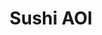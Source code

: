 ---
layout: place
title: "Sushi AOI"
permalink: /district-of-columbia/washington/sushi-aoi.html
stateAbbr: DC
stateName: District of Columbia
cityName: Washington
place_id: ChIJkegJ-JO3t4kRZXSWL46fp3I
photos:
  - >-
    AUy1YQ0e2KVfyCPRvndo1IRxSMv_YZjZQcZcUNrDg_RmokVOwoy4606n7EX546-myWnl7FWNFFeZlNlvxIq1nvTS1K7Yx4u_RQVcxPD9T_-F9LfB2V8cUqBPlJxgSKlVqvqZ1sY4ZcjUPDAE6yMet8GJfy_eXTn7puVJ5iqVBQB0HwQcixX7v0clSyo3kt7vO-bFZhQN4jgDcmEe84XCH2FH50RKwLxvK4AG162movfVqrNgq_pEwj67B9pU-zT9Bv5XiZWRFMY8E99YfvQ-dsGXb7tN-EsAJ0KFWGEqZ-pBfRqbFA
  - >-
    AUy1YQ35AjkfjJluUHSeBpTLkUWR1-DWKUDxg_uMREDHv7jYNOweDXWt6RrkmRj13Oi0S4MKxxwK_nXrwTt2xw4g-RPc34uF697CKS00oX4VO2zkH8uY7-_H0TT9kmQY4QXHgUWgOS9QjMjwSFW6zxPBzYQHTY0i9G_z8YpqZ3W7x_ZeZ_4Q58FjpSVjLF0mwrLtUTlmtiP_WsFiz6IksdJybX-PNugIxuPqRXh6wL7NZoC-ICzCzCeporljZtaNqDxY6c6LjZQu6V5Fae3vi_LdxEUFFVaHvqfGTtRCKBRqk5gXEg
  - >-
    AUy1YQ0kKfp_7fPa9O9ZEOtDKAL_n1SJIECKESQJVNxyKh7nwe2H0Sj3McQ4kZ4p8EbxtYzbKPexFcoC2xbc656FE-cwQ_UHWwCHWguqPE5-TaxpGRqzy8o5oxxrF4-ROeOvTqYQMePu05hhXdqM24GkS3mnVrAnMe5kAlJW735PaOIY7Y73VCk_y9EqBti2fqTjIQYltX5uJGqjpgzfJhlVO90Qer5U4RxS6UAS9xucSMT9puYE_euBH4qxsOKBGUzrZnZjarPhpuSia65u3gyxQuw3ZK8DvVFAhELByFgbUrEEB4U43-y8IjQaySnmFYCbPFK_gjqEEqTUtzewUCJyNdMTG0YKBwoNapEav1Pgb-3AklSSabHhSq9kGSD-Qxocv1qgL1qT3QxRqP8JQ7x6cUtKcLKL3gCXXxGB8-lvYbl9gkQo-AQLNq-cmtpHVYPq
  - >-
    AUy1YQ2Of1a9F33DbJ7nhogAQX-6Iuke9OQBYNbw1IRry24gHvaXDFhxn2anLTalJEwElqUTX8dJznmKKdX69w5JA8-9T6BOvG5yCf7vuteZlf1CADPUBel2K029QVwBD6q9Wvj0soMWIKMdF206pws9h5oTwWE6fDAD-2za2gcqzfx06udbtRjgLkfmRv9QLgF-fNL2g_ZOjymu3iYUJFf5vKrlzCMomMknUDpv-WxpjcOAF2z5aGaPpBTjJreZzlZWqXmDJZwcvrF_Enx0DYrBq2Ja8-xdVOOOD-1DCrL-UgkH4Q
  - >-
    AUy1YQ05OrRZ_OJ5h5yNB1qMi85I9bfevQvLcCx2VXD6bhPjJw-hWj-8cKygi22AmmTHscEIo_WZdPe2cmynQaDfkwvW8CGNPpfpz0SDbkt2WznCdvxh9-2rn6XgtwgOSkHZA5RJzSrSzGpe5mIdrzXCJP51f5fAA3bineFJdPzujhzADpScLE5oo_Z93JXosOJVPEMGXxMwraQTZxpOOuei2KErhg-9aljaTNP0FCAna4Y48lQo1Z-2aAUnfSdAwn-UBIX5ma2lKxgXPW795l4s444QFgbCbOzgVFHJXq5UR55PqDTStpSYTCS3jjvqqT4aUl-ddZ4Mz-csVMc9EQfhtAB6VEpVWhJgmNHvcmtslyKDhbDsvwfabbfxtTL0deLZfzsHH5rNxpyxxriH4Jy_xFV_F8JfLqIAXeXJ8XQD3RViSstss_6IXdnkq7BJGYrr
  - >-
    AUy1YQ2_yL52b_VItaJKBcmBLnGGPtb7T0PW9c3qWPKwwDkpd40aBMSVg40_HMqw2D8Y5b6Lo6TSQuMmVgqP25gZnontZzYVDcq4JDQLootCOQbkeY50X20PP2KnebIwPocB_PA9QqTkwUArB5H10shVYnWifzFZBuNVafjt0ChWIBFfSaGrkZ-0vewsk85yDTzuL8nk-Hjva5Zqh1Ebel73t5EBff2gnGhZlJeWMTIQrVkId1z1iDmZxhpRv_7vzn4iHDA4-WmuBW0dRxlpXDOfwhKaDx2RlksSLnze8GRCOlA2Zg
  - >-
    AUy1YQ0TDcJ8FY5feOSgDHhtfCfbfu98VilC07WoxGSjxFDmANNHOqYagJvYK3_kDxvaGdWySTqLgIDaHt8pta1ygvAP3wwnn8GH33mWbL_cU_LD37dg2yuJI7TIi1yS3iqm1qSQLZYfBLmMnqA3NZ1JCqepVcp4OoK5j7MEmvjz1JZvcH9tJP-W1Bb5bstZlfoZiCWV18WC1wb-MkbnynmIFBUcSDJ5TZTJoyEH5oaOpOXGzFqth-Z0yT_m79MYpcFRXIZmU4g8Mc59r2i3bzNRZAzEhCjkvbFygFVq4YUp3gyIdX2HL9yjFNpokJARM_xddUM7jLQ6WKH7yE31oO2UuVS0HX41clG8FAdOxUMXsHJ5KueArghTgHfr2nF57dOUsTf8oa-SETyKBmbq3GZN3D5LNdsKQXW4qVTChbX469ECjFSb
  - >-
    AUy1YQ0grDuu6IxXeJYWuWuJGZaQSaFEd86O5sWqwRQ4GAUbjrUKyzszjQvM05R2DrVwvt6_EfeOmNE6osXLMa0TaaAkvk18_Wf2APdq1D1UNhMqx0FRs7_9LsgbQsAx3h2QBV3ckOWrhpRJZQsFB3dyajqRHRw1fquMh-t31deCeFeRaloF0n9GsNQgtWth92EBxZiW58GcZgAyAx8TKbzS5le2g_6CD934MJbNh96d2Gtc6_yBGp3RlyPCMV6JIQ4BZb1IMOT3dEZ6pBG9X1AK96DQqkze3f-Cs7vXO-euegmKSDX-jMc-6VXB0A6tPI4o7NY68ADdI3Dkrhhk_n_HyowNPgdzOvWe9CwmLINLf4_Q3eQLeJmnc9lm6V6M3Y27ppcKsqIbV7I1PiEdYdnnU857R6NkfI9lzU4H5Cc11HYXRVrM
  - >-
    AUy1YQ21ItIjYcKGYgWDO77lZ9r5w6JthaW5fIJVmReWdDqIhX0iIQPILr_5X6XZo_Em7ltpwxDEHjGTeoAIuhja9TwBZRVHOdaqSuB_U3cezcS88O5Gdf3K4axVw4DvIvSrFWZW73IIppz34465hdxGJC0F5p1IM6emNZDDV60PDQnXSvW0GOdDeYQtQu7FaoffneoCVs0QYG0tPxnuAPQbjQmYLc-XB_ss0rZC83AiIDXyI9PvIET_t5EJk-JBXsTz50ykRMhMEQKrsKMe3Hbk6atfkVzRaN-686BGdGz-XahsQw
  - >-
    AUy1YQ3N-ZsExz3fvU3-GjolBS9Cw2lYLkkfaQSG-770kec-vkxaWQX3IY2-BxRAiCxbDplRdGMZNB_ss6gPen9pVLhOdQen052sBd3Ytwp_DA0GrDDVgiq047DBW-6aXDB_EqPe7XzrDDluVS9GYUueSS0_249pxrk4GTJXVKMrRqYgKUSnF0T-3m4NsOc2gZweTRkORBQS2iQMzDosROaMIdTHk_BJOlKJgf00sFDJjXEcFSHnk6bbv6wye7R0S4amT5wz1c_9AXZhbEf8Am-dw-suVXhPQKKfY5RWmfVrN7NC_Kvd29whAOElM2WnI2pMc7OVBX3f-l2QUgd1hCY045YpTILazHp7VSmjaG45uqa1uZPOLgrN9o0bNxug_qVTg-kKAc-eiFGhaYmW1vl4xM_4avRlVC2ZD95_TIch3am2QsdL
address: 1100 New York Ave NW, Washington, DC 20005, USA
street: 1100 New York Ave NW
city: Washington
state: DC
zip: '20005'
country: USA
neighborhood: Northwest Washington
latitude: '38.900610'
longitude: '-77.027639'
accessibility_options:
  wheelchairAccessibleEntrance: true
  wheelchairAccessibleSeating: true
business_status: OPERATIONAL
name: Sushi AOI
google_maps_links:
  directionsUri: >-
    https://www.google.com/maps/dir//''/data=!4m7!4m6!1m1!4e2!1m2!1m1!1s0x89b7b793f809e891:0x72a79f8e2f967465!3e0
  placeUri: https://maps.google.com/?cid=8261747474467026021
  writeAReviewUri: >-
    https://www.google.com/maps/place//data=!4m3!3m2!1s0x89b7b793f809e891:0x72a79f8e2f967465!12e1
  reviewsUri: >-
    https://www.google.com/maps/place//data=!4m4!3m3!1s0x89b7b793f809e891:0x72a79f8e2f967465!9m1!1b1
  photosUri: >-
    https://www.google.com/maps/place//data=!4m3!3m2!1s0x89b7b793f809e891:0x72a79f8e2f967465!10e5
primary_type: Sushi Restaurant
opening_hours:
  regular: null
  current: null
secondary_opening_hours:
  regular:
    weekdayDescriptions: null
    type: null
  current:
    weekdayDescriptions: null
    type: null
phone: (202) 408-7770
price_level: PRICE_LEVEL_MODERATE
price_range: $20 &mdash; 30
rating: '4.3'
rating_count: 1135
website: http://www.thesushiaoi.com/
description: >-
  Colorful spot serving rolls, vegetarian entrees & noodle dishes, with a happy
  hour.
reviews:
  - ChZDSUhNMG9nS0VJQ0FnSURQdnNDcU9nEAE
  - ChdDSUhNMG9nS0VJQ0FnSUQzM2NiZnRnRRAB
  - ChZDSUhNMG9nS0VJQ0FnSUMzMzZUcE9BEAE
  - ChdDSUhNMG9nS0VJQ0FnSUNQb01fcTBRRRAB
  - ChdDSUhNMG9nS0VJQ0FnSURUeXZMSWpnRRAB
parking_options:
  - PAID_STREET_PARKING
payment_options:
  - ACCEPTS_CREDIT_CARDS
  - ACCEPTS_DEBIT_CARDS
  - ACCEPTS_NFC
allow_dogs: null
curbside_pickup: null
delivery: true
dine_in: true
good_for_children: null
good_for_groups: true
good_for_sports: false
live_music: false
menu_for_children: false
outdoor_seating: true
reservable: true
restroom: true
serves_beer: true
serves_breakfast: false
serves_brunch: null
serves_cocktails: true
serves_coffee: true
serves_dinner: true
serves_dessert: true
serves_lunch: true
serves_vegetarian_food: null
serves_wine: true
takeout: true
slug: Sushi-AOI

---